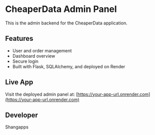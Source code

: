 # CheaperData Admin Panel

This is the admin backend for the CheaperData application.

## Features
- User and order management
- Dashboard overview
- Secure login
- Built with Flask, SQLAlchemy, and deployed on Render

## Live App
Visit the deployed admin panel at: [https://your-app-url.onrender.com](https://your-app-url.onrender.com)

## Developer
Shangapps
